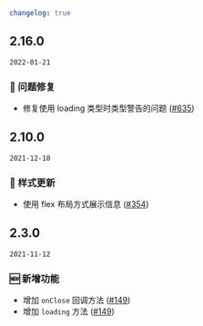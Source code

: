 ```yaml
changelog: true
```

## 2.16.0

`2022-01-21`

### 🐛 问题修复

- 修复使用 loading 类型时类型警告的问题 ([#635](https://github.com/arco-design/arco-design-vue/pull/635))


## 2.10.0

`2021-12-10`

### 💅 样式更新

- 使用 flex 布局方式展示信息 ([#354](https://github.com/arco-design/arco-design-vue/pull/354))


## 2.3.0

`2021-11-12`

### 🆕 新增功能

- 增加 `onClose` 回调方法 ([#149](https://github.com/arco-design/arco-design-vue/pull/149))
- 增加 `loading` 方法 ([#149](https://github.com/arco-design/arco-design-vue/pull/149))

